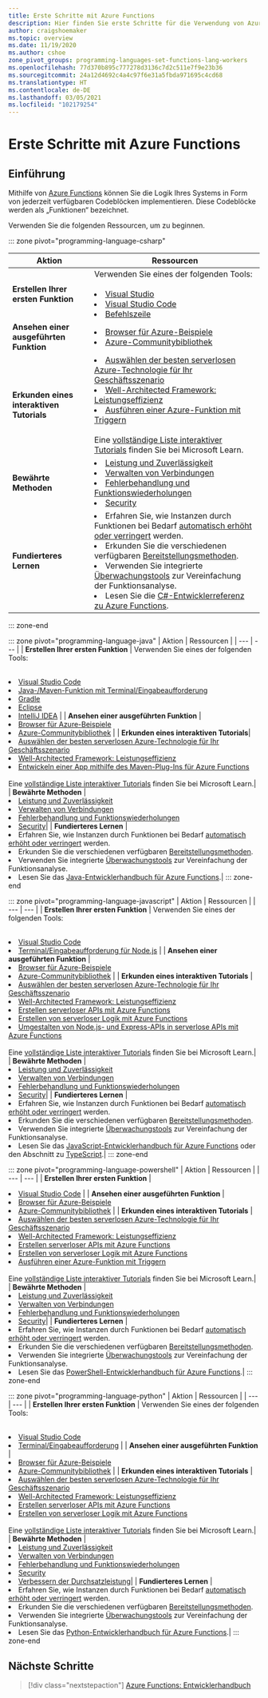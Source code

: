 ```yaml
---
title: Erste Schritte mit Azure Functions
description: Hier finden Sie erste Schritte für die Verwendung von Azure Functions.
author: craigshoemaker
ms.topic: overview
ms.date: 11/19/2020
ms.author: cshoe
zone_pivot_groups: programming-languages-set-functions-lang-workers
ms.openlocfilehash: 77d370b895c777278d3136c7d2c511e7f9e23b36
ms.sourcegitcommit: 24a12d4692c4a4c97f6e31a5fbda971695c4cd68
ms.translationtype: HT
ms.contentlocale: de-DE
ms.lasthandoff: 03/05/2021
ms.locfileid: "102179254"
---
```

# <a name="getting-started-with-azure-functions"></a>Erste Schritte mit Azure Functions

## <a name="introduction"></a>Einführung

Mithilfe von [Azure Functions](./functions-overview.md) können Sie die Logik Ihres Systems in Form von jederzeit verfügbaren Codeblöcken implementieren. Diese Codeblöcke werden als „Funktionen“ bezeichnet.

Verwenden Sie die folgenden Ressourcen, um zu beginnen.

::: zone pivot="programming-language-csharp"

| Aktion | Ressourcen |
| --- | --- |
| **Erstellen Ihrer ersten Funktion** | Verwenden Sie eines der folgenden Tools:<br><br><li>[Visual Studio](./functions-create-your-first-function-visual-studio.md)<li>[Visual Studio Code](./create-first-function-vs-code-csharp.md)<li>[Befehlszeile](./create-first-function-cli-csharp.md) |
| **Ansehen einer ausgeführten Funktion** | <li>[Browser für Azure-Beispiele](/samples/browse/?expanded=azure&languages=csharp&products=azure-functions)<li>[Azure-Communitybibliothek](https://www.serverlesslibrary.net/?technology=Functions%202.x&language=C%23) |
| **Erkunden eines interaktiven Tutorials**| <li>[Auswählen der besten serverlosen Azure-Technologie für Ihr Geschäftsszenario](/learn/modules/serverless-fundamentals/)<li>[Well-Architected Framework: Leistungseffizienz](/learn/modules/azure-well-architected-performance-efficiency/)<li>[Ausführen einer Azure-Funktion mit Triggern](/learn/modules/execute-azure-function-with-triggers/) <br><br>Eine [vollständige Liste interaktiver Tutorials](/learn/browse/?expanded=azure&products=azure-functions) finden Sie bei Microsoft Learn.|
| **Bewährte Methoden** |<li>[Leistung und Zuverlässigkeit](./functions-best-practices.md)<li>[Verwalten von Verbindungen](./manage-connections.md)<li>[Fehlerbehandlung und Funktionswiederholungen](./functions-bindings-error-pages.md?tabs=csharp)<li>[Security](./security-concepts.md)|
| **Fundierteres Lernen** | <li>Erfahren Sie, wie Instanzen durch Funktionen bei Bedarf [automatisch erhöht oder verringert](./functions-scale.md) werden.<li>Erkunden Sie die verschiedenen verfügbaren [Bereitstellungsmethoden](./functions-deployment-technologies.md).<li>Verwenden Sie integrierte [Überwachungstools](./functions-monitoring.md) zur Vereinfachung der Funktionsanalyse.<li>Lesen Sie die [C#-Entwicklerreferenz zu Azure Functions](./functions-dotnet-class-library.md).|

::: zone-end

::: zone pivot="programming-language-java"
| Aktion | Ressourcen |
| --- | --- |
| **Erstellen Ihrer ersten Funktion** | Verwenden Sie eines der folgenden Tools:<br><br><li>[Visual Studio Code](./create-first-function-vs-code-java.md)<li>[Java-/Maven-Funktion mit Terminal/Eingabeaufforderung](./create-first-function-cli-java.md)<li>[Gradle](./functions-create-first-java-gradle.md)<li>[Eclipse](./functions-create-maven-eclipse.md)<li>[IntelliJ IDEA](./functions-create-maven-intellij.md) |
| **Ansehen einer ausgeführten Funktion** | <li>[Browser für Azure-Beispiele](/samples/browse/?expanded=azure&languages=java&products=azure-functions)<li>[Azure-Communitybibliothek](https://www.serverlesslibrary.net/?technology=Functions%202.x&language=Java) |
| **Erkunden eines interaktiven Tutorials**| <li>[Auswählen der besten serverlosen Azure-Technologie für Ihr Geschäftsszenario](/learn/modules/serverless-fundamentals/)<li>[Well-Architected Framework: Leistungseffizienz](/learn/modules/azure-well-architected-performance-efficiency/)<li>[Entwickeln einer App mithilfe des Maven-Plug-Ins für Azure Functions](/learn/modules/develop-azure-functions-app-with-maven-plugin/) <br><br>Eine [vollständige Liste interaktiver Tutorials](/learn/browse/?expanded=azure&products=azure-functions) finden Sie bei Microsoft Learn.|
| **Bewährte Methoden** |<li>[Leistung und Zuverlässigkeit](./functions-best-practices.md)<li>[Verwalten von Verbindungen](./manage-connections.md)<li>[Fehlerbehandlung und Funktionswiederholungen](./functions-bindings-error-pages.md?tabs=java)<li>[Security](./security-concepts.md)|
| **Fundierteres Lernen** | <li>Erfahren Sie, wie Instanzen durch Funktionen bei Bedarf [automatisch erhöht oder verringert](./functions-scale.md) werden.<li>Erkunden Sie die verschiedenen verfügbaren [Bereitstellungsmethoden](./functions-deployment-technologies.md).<li>Verwenden Sie integrierte [Überwachungstools](./functions-monitoring.md) zur Vereinfachung der Funktionsanalyse.<li>Lesen Sie das [Java-Entwicklerhandbuch für Azure Functions](./functions-reference-java.md).|
::: zone-end

::: zone pivot="programming-language-javascript"
| Aktion | Ressourcen |
| --- | --- |
| **Erstellen Ihrer ersten Funktion** | Verwenden Sie eines der folgenden Tools:<br><br><li>[Visual Studio Code](./create-first-function-vs-code-node.md)<li>[Terminal/Eingabeaufforderung für Node.js](./create-first-function-cli-node.md) |
| **Ansehen einer ausgeführten Funktion** | <li>[Browser für Azure-Beispiele](/samples/browse/?expanded=azure&languages=javascript%2ctypescript&products=azure-functions)<li>[Azure-Communitybibliothek](https://www.serverlesslibrary.net/?technology=Functions%202.x&language=JavaScript%2CTypeScript) |
| **Erkunden eines interaktiven Tutorials** | <li>[Auswählen der besten serverlosen Azure-Technologie für Ihr Geschäftsszenario](/learn/modules/serverless-fundamentals/)<li>[Well-Architected Framework: Leistungseffizienz](/learn/modules/azure-well-architected-performance-efficiency/)<li>[Erstellen serverloser APIs mit Azure Functions](/learn/modules/build-api-azure-functions/)<li>[Erstellen von serverloser Logik mit Azure Functions](/learn/modules/create-serverless-logic-with-azure-functions/)<li>[Umgestalten von Node.js- und Express-APIs in serverlose APIs mit Azure Functions](/learn/modules/shift-nodejs-express-apis-serverless/) <br><br>Eine [vollständige Liste interaktiver Tutorials](/learn/browse/?expanded=azure&products=azure-functions) finden Sie bei Microsoft Learn.|
| **Bewährte Methoden** |<li>[Leistung und Zuverlässigkeit](./functions-best-practices.md)<li>[Verwalten von Verbindungen](./manage-connections.md)<li>[Fehlerbehandlung und Funktionswiederholungen](./functions-bindings-error-pages.md?tabs=javascript)<li>[Security](./security-concepts.md)|
| **Fundierteres Lernen** | <li>Erfahren Sie, wie Instanzen durch Funktionen bei Bedarf [automatisch erhöht oder verringert](./functions-scale.md) werden.<li>Erkunden Sie die verschiedenen verfügbaren [Bereitstellungsmethoden](./functions-deployment-technologies.md).<li>Verwenden Sie integrierte [Überwachungstools](./functions-monitoring.md) zur Vereinfachung der Funktionsanalyse.<li>Lesen Sie das [JavaScript-Entwicklerhandbuch für Azure Functions](./functions-reference-node.md) oder den Abschnitt zu [TypeScript](./functions-reference-node.md#typescript).|
::: zone-end

::: zone pivot="programming-language-powershell"
| Aktion | Ressourcen |
| --- | --- |
| **Erstellen Ihrer ersten Funktion** | <li>[Visual Studio Code](./create-first-function-vs-code-powershell.md) |
| **Ansehen einer ausgeführten Funktion** | <li>[Browser für Azure-Beispiele](/samples/browse/?expanded=azure&languages=powershell&products=azure-functions)<li>[Azure-Communitybibliothek](https://www.serverlesslibrary.net/?technology=Functions%202.x&language=PowerShell) |
| **Erkunden eines interaktiven Tutorials** | <li>[Auswählen der besten serverlosen Azure-Technologie für Ihr Geschäftsszenario](/learn/modules/serverless-fundamentals/)<li>[Well-Architected Framework: Leistungseffizienz](/learn/modules/azure-well-architected-performance-efficiency/)<li>[Erstellen serverloser APIs mit Azure Functions](/learn/modules/build-api-azure-functions/)<li>[Erstellen von serverloser Logik mit Azure Functions](/learn/modules/create-serverless-logic-with-azure-functions/)<li>[Ausführen einer Azure-Funktion mit Triggern](/learn/modules/execute-azure-function-with-triggers/) <br><br>Eine [vollständige Liste interaktiver Tutorials](/learn/browse/?expanded=azure&products=azure-functions) finden Sie bei Microsoft Learn.|
| **Bewährte Methoden** |<li>[Leistung und Zuverlässigkeit](./functions-best-practices.md)<li>[Verwalten von Verbindungen](./manage-connections.md)<li>[Fehlerbehandlung und Funktionswiederholungen](./functions-bindings-error-pages.md?tabs=powershell)<li>[Security](./security-concepts.md)|
| **Fundierteres Lernen** | <li>Erfahren Sie, wie Instanzen durch Funktionen bei Bedarf [automatisch erhöht oder verringert](./functions-scale.md) werden.<li>Erkunden Sie die verschiedenen verfügbaren [Bereitstellungsmethoden](./functions-deployment-technologies.md).<li>Verwenden Sie integrierte [Überwachungstools](./functions-monitoring.md) zur Vereinfachung der Funktionsanalyse.<li>Lesen Sie das [PowerShell-Entwicklerhandbuch für Azure Functions](./functions-reference-powershell.md).|
::: zone-end

::: zone pivot="programming-language-python"
| Aktion | Ressourcen |
| --- | --- |
| **Erstellen Ihrer ersten Funktion** | Verwenden Sie eines der folgenden Tools:<br><br><li>[Visual Studio Code](./create-first-function-vs-code-csharp.md?pivots=programming-language-python)<li>[Terminal/Eingabeaufforderung](./create-first-function-cli-csharp.md?pivots=programming-language-python) |
| **Ansehen einer ausgeführten Funktion** | <li>[Browser für Azure-Beispiele](/samples/browse/?expanded=azure&languages=python&products=azure-functions)<li>[Azure-Communitybibliothek](https://www.serverlesslibrary.net/?technology=Functions%202.x&language=Python) |
| **Erkunden eines interaktiven Tutorials** | <li>[Auswählen der besten serverlosen Azure-Technologie für Ihr Geschäftsszenario](/learn/modules/serverless-fundamentals/)<li>[Well-Architected Framework: Leistungseffizienz](/learn/modules/azure-well-architected-performance-efficiency/)<li>[Erstellen serverloser APIs mit Azure Functions](/learn/modules/build-api-azure-functions/)<li>[Erstellen von serverloser Logik mit Azure Functions](/learn/modules/create-serverless-logic-with-azure-functions/) <br><br>Eine [vollständige Liste interaktiver Tutorials](/learn/browse/?expanded=azure&products=azure-functions) finden Sie bei Microsoft Learn.|
| **Bewährte Methoden** |<li>[Leistung und Zuverlässigkeit](./functions-best-practices.md)<li>[Verwalten von Verbindungen](./manage-connections.md)<li>[Fehlerbehandlung und Funktionswiederholungen](./functions-bindings-error-pages.md?tabs=python)<li>[Security](./security-concepts.md)<li>[Verbessern der Durchsatzleistung](./python-scale-performance-reference.md)|
| **Fundierteres Lernen** | <li>Erfahren Sie, wie Instanzen durch Funktionen bei Bedarf [automatisch erhöht oder verringert](./functions-scale.md) werden.<li>Erkunden Sie die verschiedenen verfügbaren [Bereitstellungsmethoden](./functions-deployment-technologies.md).<li>Verwenden Sie integrierte [Überwachungstools](./functions-monitoring.md) zur Vereinfachung der Funktionsanalyse.<li>Lesen Sie das [Python-Entwicklerhandbuch für Azure Functions](./functions-reference-python.md).|
::: zone-end

## <a name="next-steps"></a>Nächste Schritte

> [!div class="nextstepaction"]
> [Azure Functions: Entwicklerhandbuch](./functions-reference.md)
